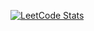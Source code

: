 [![LeetCode Stats](https://leetcard.jacoblin.cool/Muhammad_Sameer123?ext=activity)](https://leetcode.com/Muhammad_Sameer123/)
